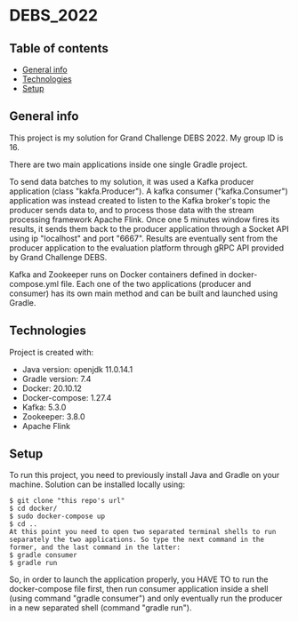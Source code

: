 # DEBS_2022

## Table of contents
* [General info](#general-info)
* [Technologies](#technologies)
* [Setup](#setup)

## General info
This project is my solution for Grand Challenge DEBS 2022. My group ID is 16. 

There are two main applications inside one single Gradle project. 

To send data batches to my solution, it was used a Kafka producer application (class "kakfa.Producer"). A kafka consumer ("kafka.Consumer") application was instead created to listen to the Kafka broker's topic the producer sends data to, and to process those data with the stream processing framework Apache Flink. 
Once one 5 minutes window fires its results, it sends them back to the producer application through a Socket API using ip "localhost" and port "6667". Results are eventually sent from the producer application to the evaluation platform through gRPC API provided by Grand Challenge DEBS. 

Kafka and Zookeeper runs on Docker containers defined in docker-compose.yml file. Each one of the two applications (producer and consumer) has its own main method and can be built and launched using Gradle. 
	
## Technologies
Project is created with:
* Java version: openjdk 11.0.14.1
* Gradle version: 7.4
* Docker: 20.10.12
* Docker-compose: 1.27.4
* Kafka: 5.3.0
* Zookeeper: 3.8.0
* Apache Flink 
	
## Setup
To run this project, you need to previously install Java and Gradle on your machine. 
Solution can be installed locally using:

```
$ git clone "this repo's url"
$ cd docker/
$ sudo docker-compose up
$ cd ..
At this point you need to open two separated terminal shells to run separately the two applications. So type the next command in the former, and the last command in the latter: 
$ gradle consumer
$ gradle run
```
So, in order to launch the application properly, you HAVE TO to run the docker-compose file first, then run consumer application inside a shell (using command "gradle consumer") and only eventually run the producer in a new separated shell (command "gradle run"). 
